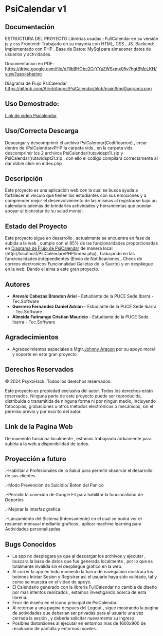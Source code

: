 # PsiCalendar v1

## Documentación
ESTRUCTURA DEL PROYECTO
Librerías usadas :  FullCalendar en su versión js y css
Frontend: Trabajado en su mayoría con HTML, CSS , JS.
Backend: Implementado con PHP .
Base de Datos:  MySql para almacenar  datos de usuarios y actividades.

Documentacion en PDF:
https://drive.google.com/file/d/1IbBHObe2CrYYaZWSxmx05v7hgtBMpLKH/view?usp=sharing

Diagrama de Flujo PsiCalendar
https://github.com/Arielcitoops/PsiCalendar/blob/main/ImgDiagrama.png 

## Uso Demostrado:

[Link de video Psicalendar](https://drive.google.com/file/d/1UZz1gpjudK4Mwq622Mw1YLkFey-u_-Pc/view?usp=sharing)

## Uso/Correcta Descarga

Descargar y descomprimir el archivo PsiCalendar(Codificacion) , crear dentro de /PsiCalendarvPHP la carpeta vids , en la carpeta vids descomprimir los 2 archivos PsiCalendar(rutavidspt1).zip y PsiCalendar(rutavidspt2).zip , con ello el codigo compilara correctamente al dar doble click en index.php

## Descripción
Este proyecto es una aplicación web con la cual se busca ayuda a fortalecer el vinculo que tienen los estudiantes con sus emociones y a comprender mejor el desenvolvimiento de las mismas al registrarse bajo un calendario además de brindarles actividades y herramientas que puedan apoyar al bienestar de su salud mental

## Estado del Proyecto
Este proyecto sigue en desarrollo , actualmente se encuentra en fase de subida a la web , cumple con el 85% de las funcionalidades proporcionadas en [Diagrama de Flujo de PsiCalendar](https://github.com/Arielcitoops/PsiCalendar/blob/main/ImgDiagrama.png) de manera local (http://localhost/PsiCalendarvPHP/index.php), Trabajando en las funcionalidades independientes (Envio de Notificaciones , Check de correos electronicos Funcionalidad Galletas de la Suerte) y en despliegue en la web. Dando el alma a este gran proyecto.

## Autores
- **Arevalo Cabezas Brandon Ariel** - Estudiante de la PUCE Sede Ibarra - Tec.Software
- **Guerrero Fernandez Daniel Adrian** - Estudiante de la PUCE Sede Ibarra - Tec.Software
- **Almeida Farinango Cristian Mauricio** - Estudiante de la PUCE Sede Ibarra - Tec.Software

## Agradecimientos
- Agradecimientos especiales a Mgtr.[Johnny Aragon](https://github.com/JohnAle1) por su apoyo moral y soporte en este gran proyecto.

## Derechos Reservados
© 2024 PsykoHack. Todos los derechos reservados.

Este proyecto es propiedad exclusiva del autor. Todos los derechos están reservados. Ninguna parte de este proyecto puede ser reproducida, distribuida o transmitida de ninguna forma ni por ningún medio, incluyendo fotocopias, grabaciones u otros métodos electrónicos o mecánicos, sin el permiso previo y por escrito del autor.

## Link de la Pagina Web 

De momento funciona localmente , estamos trabajando arduamente para subirla a la web a disponibilidad de todos.

## Proyección a futuro 

.-Habilitar a Profesionales de la Salud para permitir observar el desarrollo de sus clientes 

.-Modo Prevención de Suicidio/ Boton del Panico 

.-Permitir la conexión de Google Fit para habilitar la funcionalidad de Deportes

.-Mejorar la interfaz grafica

.-Lanzamiento del Sistema (Intensamente) en el cual se podrá ver el resumen mensual mediante graficos , aplicar machine learning para Actividades personalizadas

## Bugs Conocidos

- La app no desplegara ya que al descargar los archivos  y ejecutar , buscara la base de datos que fue generada localmente , por lo que es totalmente invalida sin el despliegue grafico en la web.
- Al correr la app en todo momento la barra de navegacion mostrara los botones Iniciar Sesion y Registrar asi el usuario haya sido validado, tal y como se muestra en el video de apoyo.
- El Calendario generado con la libreria FullCalendar no cambia de diseño por mas intentos realizados , estamos investigando acerca de esta libreria.
- Error de diseño en el icono principal de PsiCalendar.
- Al retornar a una pagina despues del Logout , sigue mostrando la pagina de actividades que deberian ser privadas para el usuario una vez cerrada la sesión , y deberia solicitar nuevamente su ingreso.
- Posibles distorsiones al ejecutar en entornos mas de 1600x900 de resolucion de pantalla y entornos moviles.


